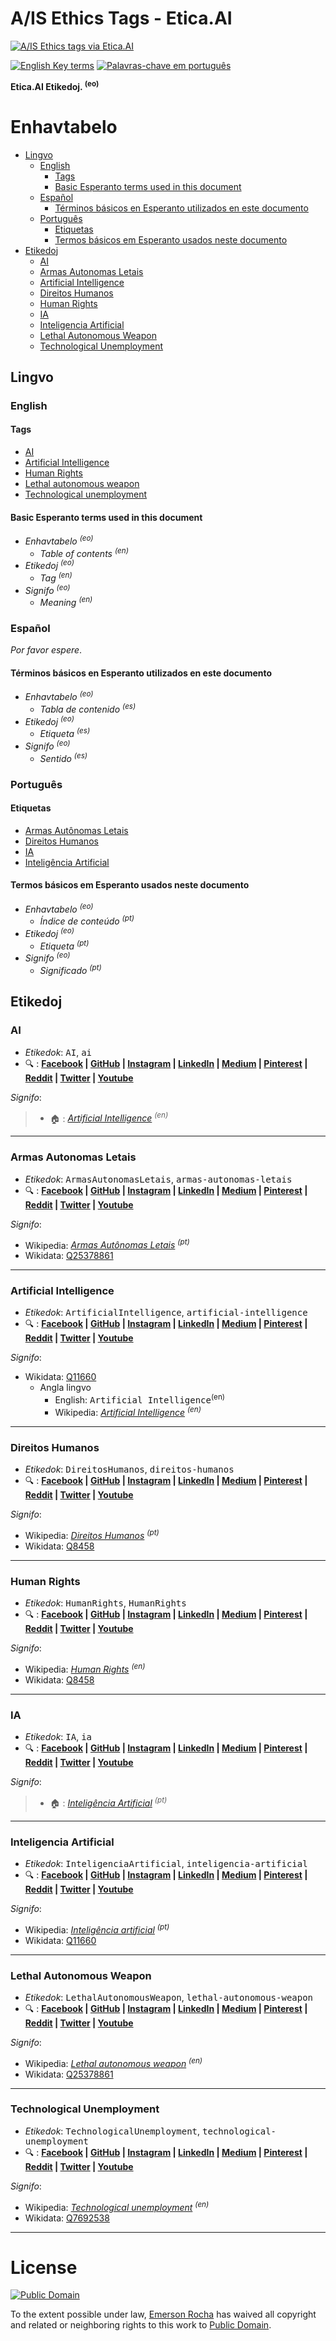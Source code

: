 # A/IS Ethics Tags - Etica.AI

[![A/IS Ethics tags via Etica.AI](img/banner-tags.png)](https://tags.etica.ai)

[![English Key terms](img/badges/language-en.svg)](#english) [![Palavras-chave em português](img/badges/language-pt.svg)](#português)

<!-- ![Status: Work in Progress](img/badges/status-work-in-progress.svg)-->

<strong lang="eo"><span translate="no">Etica.AI</span> Etikedoj. <sup>(eo)</sup></strong>

<!--
**Lista de termos chave ("hashtags") para procurar conteúdo relacionado a ética
na inteligência artificial em redes sociais voltados para uso pelos de falantes
de português e curadoria de [Etica.AI](https://pt.etica.ai).**
-->


# Enhavtabelo

<!-- TOC depthFrom:2 depthTo:5 -->

- [Lingvo](#lingvo)
    - [English](#english)
        - [Tags](#tags)
        - [Basic Esperanto terms used in this document](#basic-esperanto-terms-used-in-this-document)
    - [Español](#español)
        - [Términos básicos en Esperanto utilizados en este documento](#términos-básicos-en-esperanto-utilizados-en-este-documento)
    - [Português](#português)
        - [Etiquetas](#etiquetas)
        - [Termos básicos em Esperanto usados neste documento](#termos-básicos-em-esperanto-usados-neste-documento)
- [Etikedoj](#etikedoj)
    - [AI](#ai)
    - [Armas Autonomas Letais](#armas-autonomas-letais)
    - [Artificial Intelligence](#artificial-intelligence)
    - [Direitos Humanos](#direitos-humanos)
    - [Human Rights](#human-rights)
    - [IA](#ia)
    - [Inteligencia Artificial](#inteligencia-artificial)
    - [Lethal Autonomous Weapon](#lethal-autonomous-weapon)
    - [Technological Unemployment](#technological-unemployment)

<!-- /TOC -->

## Lingvo

### English

#### Tags

- [AI](#ai)
- [Artificial Intelligence](#artificial-intelligence)
- [Human Rights](#human-rights)
- [Lethal autonomous weapon](#lethal-autonomous-weapon)
- [Technological unemployment](#technological-unemployment)

#### Basic Esperanto terms used in this document

- <em lang="eo" translate="no">Enhavtabelo <sup>(eo)</sup></em>
    - <em lang="en" translate="no">Table of contents <sup>(en)</sup></em>
- <em lang="eo" translate="no">Etikedoj <sup>(eo)</sup></em>
    - <em lang="en" translate="no">Tag <sup>(en)</sup></em>
- <em lang="eo" translate="no">Signifo <sup>(eo)</sup></em>
    - <em lang="en" translate="no">Meaning <sup>(en)</sup></em>

### Español

<em lang="es">Por favor espere</em>.

#### Términos básicos en Esperanto utilizados en este documento

- <em lang="eo" translate="no">Enhavtabelo <sup>(eo)</sup></em>
    - <em lang="es" translate="no">Tabla de contenido <sup>(es)</sup></em>
- <em lang="eo" translate="no">Etikedoj <sup>(eo)</sup></em>
    - <em lang="es" translate="no">Etiqueta <sup>(es)</sup></em>
- <em lang="eo" translate="no">Signifo <sup>(eo)</sup></em>
    - <em lang="es" translate="no">Sentido <sup>(es)</sup></em>

### Português

#### Etiquetas

- [Armas Autônomas Letais](#armas-autônomas-letais)
- [Direitos Humanos](#direitos-humanos)
- [IA](#ia)
- [Inteligência Artificial](#inteligência-artificial)

#### Termos básicos em Esperanto usados neste documento

- <em lang="eo" translate="no">Enhavtabelo <sup>(eo)</sup></em>
    - <em lang="pt" translate="no">Índice de conteúdo <sup>(pt)</sup></em>
- <em lang="eo" translate="no">Etikedoj <sup>(eo)</sup></em>
    - <em lang="pt" translate="no">Etiqueta <sup>(pt)</sup></em>
- <em lang="eo" translate="no">Signifo <sup>(eo)</sup></em>
    - <em lang="pt" translate="no">Significado <sup>(pt)</sup></em>

## Etikedoj
<!--

- https://www.dreamgrow.com/top-15-most-popular-social-networking-sites/
- https://buffer.com/library/social-media-sites

- Qzone ?
- Weibo ?

-->

### AI
- <em lang="eo">Etikedok</em>: <kbd translate="no">AI</kbd>, <kbd translate="no">ai</kbd>
- :mag: :
  **[Facebook](https://www.facebook.com/search/posts/?q=%23AI) \|
  [GitHub](https://github.com/topics/ai) \|
  [Instagram](https://www.instagram.com/explore/tags/ai) \|
  [LinkedIn](https://www.linkedin.com/search/results/content/?keywords=%23AI) \|
  [Medium](https://medium.com/search?q=%23AI) \|
  [Pinterest](https://pinterest.com/search/pins/?q=%23AI) \|
  [Reddit](https://www.reddit.com/search?q=%23AI) \|
  [Twitter](https://twitter.com/search?q=%23AI) \|
  [Youtube](https://www.youtube.com/results?search_query=%23AI)**

<em lang="eo">Signifo</em>:

> - :house: :
  <em lang="en">[Artificial Intelligence](#artificial-intelligence) <sup>(en)</sup></em>

---

### Armas Autonomas Letais
- <em lang="eo">Etikedok</em>: <kbd translate="no">ArmasAutonomasLetais</kbd>, <kbd translate="no">armas-autonomas-letais</kbd>
- :mag: :
  **[Facebook](https://www.facebook.com/search/posts/?q=%23ArmasAutonomasLetais) \|
  [GitHub](https://github.com/topics/armas-autonomas-letais) \|
  [Instagram](https://www.instagram.com/explore/tags/ArmasAutonomasLetais) \|
  [LinkedIn](https://www.linkedin.com/search/results/content/?keywords=%23ArmasAutonomasLetais) \|
  [Medium](https://medium.com/search?q=%23ArmasAutonomasLetais) \|
  [Pinterest](https://pinterest.com/search/pins/?q=%23ArmasAutonomasLetais) \|
  [Reddit](https://www.reddit.com/search?q=%23ArmasAutonomasLetais) \|
  [Twitter](https://twitter.com/search?q=%23ArmasAutonomasLetais) \|
  [Youtube](https://www.youtube.com/results?search_query=%23ArmasAutonomasLetais)**

<em lang="eo">Signifo</em>:

- Wikipedia: <em lang="pt">[Armas Autônomas Letais](https://pt.wikipedia.org/wiki/Armas_Aut%C3%B4nomas_Letais) <sup>(pt)</sup></em> 
- Wikidata: [Q25378861](https://www.wikidata.org/wiki/Q25378861)

----

### Artificial Intelligence
- <em lang="eo">Etikedok</em>: <kbd translate="no">ArtificialIntelligence</kbd>, <kbd translate="no">artificial-intelligence</kbd>
- :mag: :
  **[Facebook](https://www.facebook.com/search/posts/?q=%23ArtificialIntelligence) \|
  [GitHub](https://github.com/topics/artificial-intelligence) \|
  [Instagram](https://www.instagram.com/explore/tags/artificialintelligence) \|
  [LinkedIn](https://www.linkedin.com/search/results/content/?keywords=%23ArtificialIntelligence) \|
  [Medium](https://medium.com/search?q=%23ArtificialIntelligence) \|
  [Pinterest](https://pinterest.com/search/pins/?q=%23ArtificialIntelligence) \|
  [Reddit](https://www.reddit.com/search?q=%23ArtificialIntelligence) \|
  [Twitter](https://twitter.com/search?q=%23ArtificialIntelligence) \|
  [Youtube](https://www.youtube.com/results?search_query=%23ArtificialIntelligence)**

<em lang="eo">Signifo</em>:

- Wikidata: [Q11660](https://www.wikidata.org/wiki/Q11660)
  - <span lang="eo">Angla lingvo</span>
    - <span lang="en">English: <kbd translate="no">Artificial Intelligence</kbd><sup>(en)</sup></span>
    - <span translate="no">Wikipedia</span>: <em lang="en">[Artificial Intelligence](https://en.wikipedia.org/wiki/Artificial_intelligence) <sup>(en)</sup></em> 


---

### Direitos Humanos
- <em lang="eo">Etikedok</em>: <kbd translate="no">DireitosHumanos</kbd>, <kbd translate="no">direitos-humanos</kbd>
- :mag: :
  **[Facebook](https://www.facebook.com/search/posts/?q=%23direitoshumanos) \|
  [GitHub](https://github.com/topics/direitos-humanos) \|
  [Instagram](https://www.instagram.com/explore/tags/DireitosHumanos) \|
  [LinkedIn](https://www.linkedin.com/search/results/content/?keywords=%23direitoshumanos) \|
  [Medium](https://medium.com/search?q=%23direitoshumanos) \|
  [Pinterest](https://pinterest.com/search/pins/?q=%23direitoshumanos) \|
  [Reddit](https://www.reddit.com/search?q=%23direitoshumanos) \|
  [Twitter](https://twitter.com/search?q=%23direitoshumanos) \|
  [Youtube](https://www.youtube.com/results?search_query=%23direitoshumanos)**

<em lang="eo">Signifo</em>:

- Wikipedia: <em lang="pt">[Direitos Humanos](https://pt.wikipedia.org/wiki/Direitos_humanos) <sup>(pt)</sup></em> 
- Wikidata: [Q8458](https://www.wikidata.org/wiki/Q8458)

---

### Human Rights
- <em lang="eo">Etikedok</em>: <kbd translate="no">HumanRights</kbd>, <kbd translate="no">HumanRights</kbd>
- :mag: :
  **[Facebook](https://www.facebook.com/search/posts/?q=%23HumanRights) \|
  [GitHub](https://github.com/topics/human-rights) \|
  [Instagram](https://www.instagram.com/explore/tags/humanrights) \|
  [LinkedIn](https://www.linkedin.com/search/results/content/?keywords=%23HumanRights) \|
  [Medium](https://medium.com/search?q=%23HumanRights) \|
  [Pinterest](https://pinterest.com/search/pins/?q=%23HumanRights) \|
  [Reddit](https://www.reddit.com/search?q=%23HumanRights) \|
  [Twitter](https://twitter.com/search?q=%23HumanRights) \|
  [Youtube](https://www.youtube.com/results?search_query=%23HumanRights)**

<em lang="eo">Signifo</em>:

- Wikipedia: <em lang="en">[Human Rights](https://en.wikipedia.org/wiki/Human_rights) <sup>(en)</sup></em> 
- Wikidata: [Q8458](https://www.wikidata.org/wiki/Q8458)

---

### IA
- <em lang="eo">Etikedok</em>: <kbd translate="no">IA</kbd>, <kbd translate="no">ia</kbd>
- :mag: :
  **[Facebook](https://www.facebook.com/search/posts/?q=%23IA) \|
  [GitHub](https://github.com/topics/ia) \|
  [Instagram](https://www.instagram.com/explore/tags/ia) \|
  [LinkedIn](https://www.linkedin.com/search/results/content/?keywords=%23IA) \|
  [Medium](https://medium.com/search?q=%23IA) \|
  [Pinterest](https://pinterest.com/search/pins/?q=%23IA) \|
  [Reddit](https://www.reddit.com/search?q=%23IA) \|
  [Twitter](https://twitter.com/search?q=%23IA) \|
  [Youtube](https://www.youtube.com/results?search_query=%23IA)**

<em lang="eo">Signifo</em>:

> - :house: :
  <em lang="pt">[Inteligência Artificial](#artificial-intelligence) <sup>(pt)</sup></em>

---

### Inteligencia Artificial
- <em lang="eo">Etikedok</em>: <kbd translate="no">InteligenciaArtificial</kbd>, <kbd translate="no">inteligencia-artificial</kbd>
- :mag: :
  **[Facebook](https://www.facebook.com/search/posts/?q=%23InteligenciaArtificial) \|
  [GitHub](https://github.com/topics/inteligencia-artificial) \|
  [Instagram](https://www.instagram.com/explore/tags/inteligenciaartificial) \|
  [LinkedIn](https://www.linkedin.com/search/results/content/?keywords=%23InteligenciaArtificial) \|
  [Medium](https://medium.com/search?q=%23InteligenciaArtificial) \|
  [Pinterest](https://pinterest.com/search/pins/?q=%23InteligenciaArtificial) \|
  [Reddit](https://www.reddit.com/search?q=%23InteligenciaArtificial) \|
  [Twitter](https://twitter.com/search?q=%23InteligenciaArtificial) \|
  [Youtube](https://www.youtube.com/results?search_query=%23InteligenciaArtificial)**

<em lang="eo">Signifo</em>:

- Wikipedia: <em lang="pt">[Inteligência artificial](https://pt.wikipedia.org/wiki/Intelig%C3%AAncia_artificial) <sup>(pt)</sup></em> 
- Wikidata: [Q11660](https://www.wikidata.org/wiki/Q11660)

---

### Lethal Autonomous Weapon
- <em lang="eo">Etikedok</em>: <kbd translate="no">LethalAutonomousWeapon</kbd>, <kbd translate="no">lethal-autonomous-weapon</kbd>
- :mag: :
  **[Facebook](https://www.facebook.com/search/posts/?q=%23LethalAutonomousWeapon) \|
  [GitHub](https://github.com/topics/lethal-autonomous-weapon) \|
  [Instagram](https://www.instagram.com/explore/tags/LethalAutonomousWeapon) \|
  [LinkedIn](https://www.linkedin.com/search/results/content/?keywords=%23LethalAutonomousWeapon) \|
  [Medium](https://medium.com/search?q=%23LethalAutonomousWeapon) \|
  [Pinterest](https://pinterest.com/search/pins/?q=%23LethalAutonomousWeapon) \|
  [Reddit](https://www.reddit.com/search?q=%23LethalAutonomousWeapon) \|
  [Twitter](https://twitter.com/search?q=%23LethalAutonomousWeapon) \|
  [Youtube](https://www.youtube.com/results?search_query=%23LethalAutonomousWeapon)**

<em lang="eo">Signifo</em>:

- Wikipedia: <em lang="en">[Lethal autonomous weapon](https://en.wikipedia.org/wiki/Lethal_autonomous_weapon) <sup>(en)</sup></em> 
- Wikidata: [Q25378861](https://www.wikidata.org/wiki/Q25378861)

---

### Technological Unemployment
- <em lang="eo">Etikedok</em>: <kbd translate="no">TechnologicalUnemployment</kbd>, <kbd translate="no">technological-unemployment</kbd>
- :mag: :
  **[Facebook](https://www.facebook.com/search/posts/?q=%23TechnologicalUnemployment) \|
  [GitHub](https://github.com/topics/technological-unemployment) \|
  [Instagram](https://www.instagram.com/explore/tags/technologicalunemployment) \|
  [LinkedIn](https://www.linkedin.com/search/results/content/?keywords=%23TechnologicalUnemployment) \|
  [Medium](https://medium.com/search?q=%23TechnologicalUnemployment) \|
  [Pinterest](https://pinterest.com/search/pins/?q=%23TechnologicalUnemployment) \|
  [Reddit](https://www.reddit.com/search?q=%23TechnologicalUnemployment) \|
  [Twitter](https://twitter.com/search?q=%23TechnologicalUnemployment) \|
  [Youtube](https://www.youtube.com/results?search_query=%23TechnologicalUnemployment)**

<em lang="eo">Signifo</em>:

- Wikipedia: <em lang="en">[Technological unemployment](https://en.wikipedia.org/wiki/Technological_unemployment) <sup>(en)</sup></em> 
- Wikidata: [Q7692538](https://www.wikidata.org/wiki/Q7692538)

---

# License

[![Public Domain](img/public-domain.png)](UNLICENSE)

To the extent possible under law, [Emerson Rocha](https://github.com/fititnt)
has waived all copyright and related or neighboring rights to this work to
[Public Domain](UNLICENSE).
